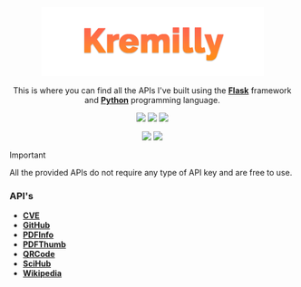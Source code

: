 <div align='center'>
  <img src='https://github.com/kremilly/kremilly/raw/main/images/kremilly.png' />
  <p>This is where you can find all the APIs I've built using the <b><a href='https://flask.palletsprojects.com/en/3.0.x'>Flask</a></b> framework and <b><a href='https://python.org'>Python</a></b> programming language.</p>
</div>

<p align='center'>
  <a href='https://flask.palletsprojects.com/en/3.0.x'><img src='https://img.shields.io/badge/Flask-000000?style=for-the-badge&logo=flask&logoColor=white' /></a>
  <a href='https://python.org'><img src='https://img.shields.io/badge/Python-000000?style=for-the-badge&logo=python&logoColor=white' /></a>
  <a href='https://vercel.com'><img src='https://img.shields.io/badge/Vercel-000000?style=for-the-badge&logo=vercel&logoColor=white' /></a>
</p>

<p align='center'>
  <a href='https://kremilly.com'><img src='https://img.shields.io/badge/Kremilly.com-000000?style=for-the-badge&logo=About.me&logoColor=white' /></a>
  <a href='https://api.kremilly.com'><img src='https://img.shields.io/badge/Kremilly-APIs-000000?style=for-the-badge&logo=About.me&logoColor=white' /></a>
</p>

> [!important]
> All the provided APIs do not require any type of API key and are free to use.

<h3>API's</h3>

<ul>
  <li>
    <b><a href='https://github.com/kremilly/MyApis/wiki/cve'>CVE</a></b>
  </li>
  <li>
    <b><a href='https://github.com/kremilly/MyApis/wiki/github'>GitHub</a></b>
  </li>
  <li>
    <b><a href='https://github.com/kremilly/MyApis/wiki/pdfinfo'>PDFInfo</a></b>
  </li>
  <li>
    <b><a href='https://github.com/kremilly/MyApis/wiki/pdfthumb'>PDFThumb</a></b>
  </li>
  <li>
    <b><a href='https://github.com/kremilly/MyApis/wiki/qrcode'>QRCode</a></b>
  </li>
  <li>
    <b><a href='https://github.com/kremilly/MyApis/wiki/scihub'>SciHub</a></b>
  </li>
  <li>
    <b><a href='https://github.com/kremilly/MyApis/wiki/wikipedia'>Wikipedia</a></b>
  </li>
</ul>
